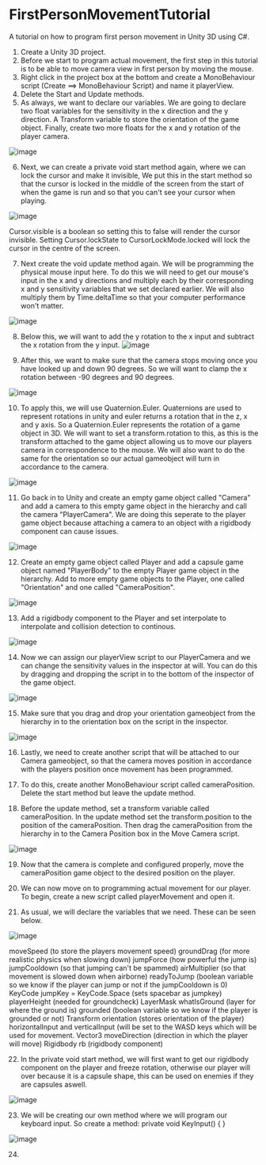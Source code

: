 # FirstPersonMovementTutorial
A tutorial on how to program first person movement in Unity 3D using C#. 

1.  Create a Unity 3D project.
2.  Before we start to program actual movement, the first step in this tutorial is to be able to move camera view in first person by moving the mouse.
3.  Right click in the project box at the bottom and create a MonoBehaviour script (Create ==> MonoBehaviour Script) and name it playerView.
4.  Delete the Start and Update methods.
5.  As always, we want to declare our variables. We are going to declare two float variables for the sensitivity in the x direction and the y direction. A Transform variable to store the orientation of the game object. Finally, create two more floats for the x and y rotation of the player camera.

![image](https://github.com/user-attachments/assets/394fdba2-2b82-45b7-9ca0-270d93449e2f)

6. Next, we can create a private void start method again, where we can lock the cursor and make it invisible, We put this in the start method so that the cursor is locked in the middle of the screen from the start of when the game is run and so that you can't see your cursor when playing.

![image](https://github.com/user-attachments/assets/83b9a065-fc10-4791-ae52-21b1d2adfc2e)

Cursor.visible is a boolean so setting this to false will render the cursor invisible.
Setting Cursor.lockState to CursorLockMode.locked will lock the cursor in the centre of the screen.

7. Next create the void update method again. We will be programming the physical mouse input here. To do this we will need to get our mouse's input in the x and y directions and multiply each by their corresponding x and y sensitivity variables that we set declared earlier. We will also multiply them by Time.deltaTime so that your computer performance won't matter.
 
![image](https://github.com/user-attachments/assets/abce57ad-8544-4dfb-92be-2609d1f170e4)

8. Below this, we will want to add the y rotation to the x input and subtract the x rotation from the y input.
![image](https://github.com/user-attachments/assets/83e3763c-40c8-4159-b709-7344df08b9ff)

9. After this, we want to make sure that the camera stops moving once you have looked up and down 90 degrees. So we will want to clamp the x rotation between -90 degrees and 90 degrees.
 
![image](https://github.com/user-attachments/assets/e7a010c2-e950-43f2-964f-f7a39dd9cf4a)

10. To apply this, we will use Quaternion.Euler. Quaternions are used to represent rotations in unity and euler returns a rotation that in the z, x and y axis. So a Quaternion.Euler represents the rotation of a game object in 3D. We will want to set a transform.rotation to this, as this is the transform attached to the game object allowing us to move our players camera in correspondence to the mouse. We will also want to do the same for the orientation so our actual gameobject will turn in accordance to the camera.
 
![image](https://github.com/user-attachments/assets/61f08f3d-a0c8-4297-bfc2-12c48f0ce798)

11. Go back in to Unity and create an empty game object called "Camera" and add a camera to this empty game object in the hierarchy and call the camera "PlayerCamera". We are doing this seperate to the player game object because attaching a camera to an object with a rigidbody component can cause issues.

![image](https://github.com/user-attachments/assets/9ea0caa6-a52a-4c1c-ae38-29af79838b2d)

12. Create an empty game object called Player and add a capsule game object named "PlayerBody" to the empty Player game object in the hierarchy. Add to more empty game objects to the Player, one called "Orientation" and one called "CameraPosition".

![image](https://github.com/user-attachments/assets/f5f32fea-1db0-4fa1-b911-0ebd877bf760)

13. Add a rigidbody component to the Player and set interpolate to interpolate and collision detection to continous.
 
![image](https://github.com/user-attachments/assets/8afe61f4-6a84-4e14-8d3f-b1863d7e2f34)

14. Now we can assign our playerView script to our PlayerCamera and we can change the sensitivity values in the inspector at will. You can do this by dragging and dropping the script in to the bottom of the inspector of the game object.

![image](https://github.com/user-attachments/assets/3c7d985c-c1d9-4dc7-996a-29a2536e9953)

15. Make sure that you drag and drop your orientation gameobject from the hierarchy in to the orientation box on the script in the inspector.
 
![image](https://github.com/user-attachments/assets/94c618ba-2812-48d9-9a5c-6d9c45e8c966)

16. Lastly, we need to create another script that will be attached to our Camera gameobject, so that the camera moves position in accordance with the players position once movement has been programmed.

17. To do this, create another MonoBehaviour script called cameraPosition. Delete the start method but leave the update method.

18. Before the update method, set a transform variable called cameraPosition. In the update method set the transform.position to the position of the cameraPosition. Then drag the cameraPosition from the hierarchy in to the Camera Position box in the Move Camera script.

![image](https://github.com/user-attachments/assets/17782260-ffa9-4c31-ba49-a2afc0153288)

19. Now that the camera is complete and configured properly, move the cameraPosition game object to the desired position on the player.

20. We can now move on to programming actual movement for our player. To begin, create a new script called playerMovement and open it.
21. As usual, we will declare the variables that we need. These can be seen below.

![image](https://github.com/user-attachments/assets/4557352f-6159-4d96-bbc7-97fd5b5b9deb)


 moveSpeed (to store the players movement speed)
 groundDrag (for more realistic physics when slowing down)
 jumpForce (how powerful the jump is)
 jumpCooldown (so that jumping can't be spammed)
 airMultiplier (so that movement is slowed down when airborne)
 readyToJump (boolean variable so we know if the player can jump or not if the jumpCooldown is 0)
 KeyCode jumpKey = KeyCode.Space (sets spacebar as jumpkey)
 playerHeight (needed for groundcheck)
 LayerMask whatIsGround (layer for where the ground is)
 grounded (boolean variable so we know if the player is grounded or not)
 Transform orientation (stores orientation of the player)
 horizontalInput and verticalInput (will be set to the WASD keys which will be used for movement.
 Vector3 moveDirection (direction in which the player will move)
 Rigidbody rb (rigidbody component)

22. In the private void start method, we will first want to get our rigidbody component on the player and freeze rotation, otherwise our player will over because it is a capsule shape, this can be used on enemies  if they are capsules aswell.

![image](https://github.com/user-attachments/assets/4a6668ba-472d-4133-8e48-98376fd2a581)

23. We will be creating our own method where we will program our keyboard input. So create a method: private void KeyInput()
 {
 }

 ![image](https://github.com/user-attachments/assets/6d2b3e74-0d5d-4626-9d9d-b166d1ccf7df)
 
 24. 


 



 


    




